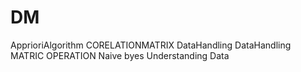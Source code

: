 # DM

ApprioriAlgorithm
CORELATIONMATRIX
DataHandling
DataHandling
MATRIC OPERATION
Naive byes
Understanding Data
